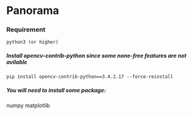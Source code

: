 # Panorama

### Requirement
    python3 (or higher)

##### *Install opencv-contrib-python since some none-free features are not avilable*

    pip install opencv-contrib-python==3.4.2.17 --force-reinstall

##### You will need to install some package:
numpy
matplotlib

